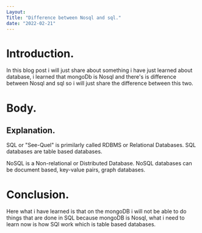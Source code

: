 ```yaml
---
Layout: 
Title: "Difference between Nosql and sql."
date: "2022-02-21"
---
```


# Introduction.

 In this blog post i will just share about something i have just learned about database, i learned that mongoDb is Nosql and there's is difference between Nosql and sql so i will just share the difference between this two.

# Body.

## Explanation.

SQL or "See-Quel" is primilarly called RDBMS or Relational Databases. SQL databases are table based databases.

NoSQL is a Non-relational or Distributed Database. NoSQL databases can be document based, key-value pairs, graph databases.

# Conclusion.

Here what i have learned is that on the mongoDB i will not be able to do things that are done in SQL because mongoDB is Nosql, what i need to learn now is how SQl work which is table based databases.